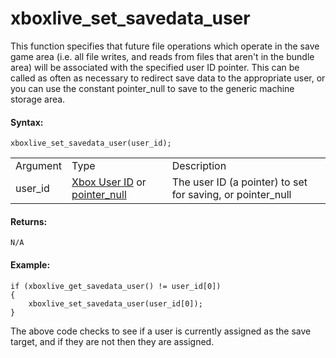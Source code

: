 # xboxlive_set_savedata_user

This function specifies that future file operations which operate in the
save game area (i.e. all file writes, and reads from files that aren't
in the bundle area) will be associated with the specified user ID
pointer. This can be called as often as necessary to redirect save data
to the appropriate user, or you can use the constant pointer_null to
save to the generic machine storage area.

#### Syntax:

``` gml
xboxlive_set_savedata_user(user_id);
```

|          |                                                                                                                                                                                                                 |                                                              |
|----------|-----------------------------------------------------------------------------------------------------------------------------------------------------------------------------------------------------------------|--------------------------------------------------------------|
| Argument | Type                                                                                                                                                                                                            | Description                                                  |
| user_id  |  [Xbox User ID](../../../../../GameMaker_Language/GML_Reference/UWP_And_XBox_Live/Users_And_Accounts/xboxlive_get_user) or [pointer_null](../../../../../GameMaker_Language/GML_Overview/Data_Types)    | The user ID (a pointer) to set for saving, or pointer_null   |

#### Returns:

``` gml
N/A
```

#### Example:

``` gml
if (xboxlive_get_savedata_user() != user_id[0])
{
    xboxlive_set_savedata_user(user_id[0]);
}
```

The above code checks to see if a user is currently assigned as the save
target, and if they are not then they are assigned.
